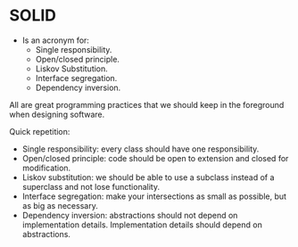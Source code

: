 # SOLID
- Is an acronym for:
	- Single responsibility.
	- Open/closed principle.
	- Liskov Substitution.
	- Interface segregation.
	- Dependency inversion.

All are great programming practices that we should keep in the foreground when designing software.

Quick repetition:

- Single responsibility: every class should have one responsibility.
- Open/closed principle: code should be open to extension and closed for modification.
- Liskov substitution: we should be able to use a subclass instead of a superclass and not lose functionality.
- Interface segregation: make your intersections as small as possible, but as big as necessary.
- Dependency inversion: abstractions should not depend on implementation details. Implementation details should depend on abstractions.